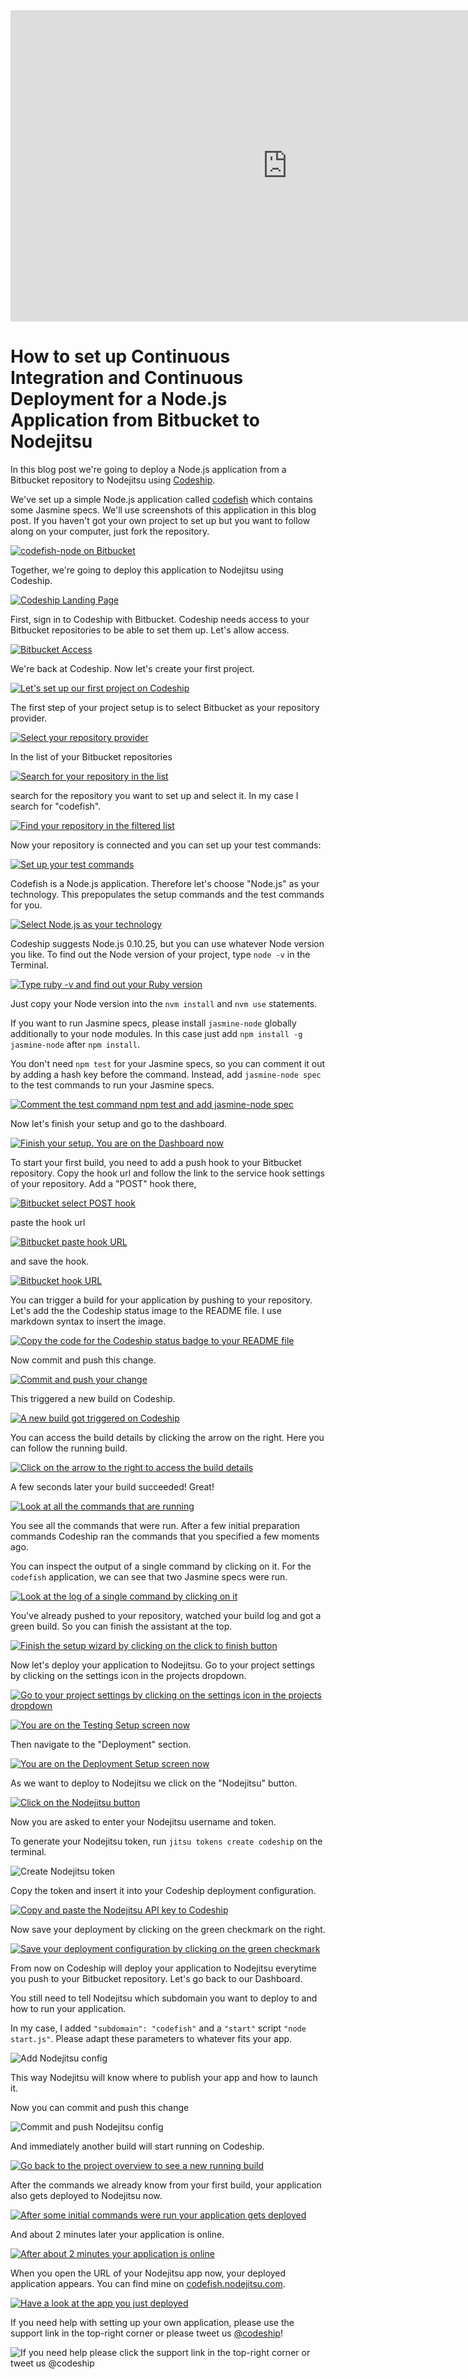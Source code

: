 












<iframe src="http://player.vimeo.com/video/" height="498" width="885" allowfullscreen="" frameborder="0"></iframe>

How to set up Continuous Integration and Continuous Deployment for a Node.js Application from Bitbucket to Nodejitsu
======================

In this blog post we're going to deploy a Node.js application from a Bitbucket repository to Nodejitsu using [Codeship][codeship].





We've set up a simple Node.js application called [codefish][codefish-repo] which contains some Jasmine specs. We'll use screenshots of this application in this blog post. If you haven't got your own project to set up but you want to follow along on your computer, just fork the repository.

[![codefish-node on Bitbucket][screenshot-repository]][screenshot-repository]





Together, we're going to deploy this application to Nodejitsu using Codeship.

[![Codeship Landing Page][screenshot-codefish-landingpage]][screenshot-codefish-landingpage]

First, sign in to Codeship with Bitbucket. Codeship needs access to your Bitbucket repositories to be able to set them up. Let's allow access.

[![Bitbucket Access][screenshot-oauth]][screenshot-oauth]

We're back at Codeship. Now let's create your first project.

[![Let's set up our first project on Codeship][screenshot-codeship-welcome]][screenshot-codeship-welcome]





The first step of your project setup is to select Bitbucket as your repository provider.

[![Select your repository provider][screenshot-repo-provider-selection]][screenshot-repo-provider-selection]

In the list of your Bitbucket repositories

[![Search for your repository in the list][screenshot-repo-selection]][screenshot-repo-selection]

search for the repository you want to set up and select it. In my case I search for "codefish".

[![Find your repository in the filtered list][screenshot-repo-selection-filtered]][screenshot-repo-selection-filtered]

Now your repository is connected and you can set up your test commands:

[![Set up your test commands][screenshot-codeship-technology]][screenshot-codeship-technology]

Codefish is a Node.js application. Therefore let's choose "Node.js" as your technology. This prepopulates the setup commands and the test commands for you.

[![Select Node.js as your technology][screenshot-codeship-technology-selected]][screenshot-codeship-technology-selected]





Codeship suggests Node.js 0.10.25, but you can use whatever Node version you like. To find out the Node version of your project, type `node -v` in the Terminal.

[![Type ruby -v and find out your Ruby version][screenshot-technology-version]][screenshot-technology-version]

Just copy your Node version into the `nvm install` and `nvm use` statements.

If you want to run Jasmine specs, please install `jasmine-node` globally additionally to your node modules. In this case just add `npm install -g jasmine-node` after `npm install`.

You don't need `npm test` for your Jasmine specs, so you can comment it out by adding a hash key before the command. Instead, add `jasmine-node spec` to the test commands to run your Jasmine specs.

[![Comment the test command `npm test` and add `jasmine-node spec`][screenshot-test-commands]][screenshot-test-commands]





Now let's finish your setup and go to the dashboard.

[![Finish your setup. You are on the Dashboard now][screenshot-codeship-dasboard]][screenshot-codeship-dasboard]





To start your first build, you need to add a push hook to your Bitbucket repository. Copy the hook url and follow the link to the service hook settings of your repository. Add a "POST" hook there,

[![Bitbucket select POST hook][screenshot-select-post-hook]][screenshot-select-post-hook]

paste the hook url

[![Bitbucket paste hook URL][screenshot-paste-hook-url]][screenshot-paste-hook-url]

and save the hook.

[![Bitbucket hook URL][screenshot-hook-added]][screenshot-hook-added]





You can trigger a build for your application by pushing to your repository. Let's add the the Codeship status image to the README file. I use markdown syntax to insert the image.

[![Copy the code for the Codeship status badge to your README file][screenshot-codeship-image]][screenshot-codeship-image]

Now commit and push this change.

[![Commit and push your change][screenshot-codeship-push]][screenshot-codeship-push]

This triggered a new build on Codeship.

[![A new build got triggered on Codeship][screenshot-first-build-running]][screenshot-first-build-running]

You can access the build details by clicking the arrow on the right. Here you can follow the running build.

[![Click on the arrow to the right to access the build details][screenshot-first-build-running-details]][screenshot-first-build-running-details]

A few seconds later your build succeeded! Great!

[![Look at all the commands that are running][screenshot-first-build-finished]][screenshot-first-build-finished]

You see all the commands that were run. After a few initial preparation commands Codeship ran the commands that you specified a few moments ago.





You can inspect the output of a single command by clicking on it. For the `codefish` application, we can see that two Jasmine specs were run.

[![Look at the log of a single command by clicking on it][screenshot-build-log]][screenshot-build-log]





You've already pushed to your repository, watched your build log and got a green build. So you can finish the assistant at the top.

[![Finish the setup wizard by clicking on the click to finish button][screenshot-build-without-road-to-success]][screenshot-build-without-road-to-success]





Now let's deploy your application to Nodejitsu. Go to your project settings by clicking on the settings icon in the projects dropdown.

[![Go to your project settings by clicking on the settings icon in the projects dropdown][screenshot-go-to-project-settings]][screenshot-go-to-project-settings]

[![You are on the Testing Setup screen now][screenshot-project-settings]][screenshot-project-settings]

Then navigate to the "Deployment" section.

[![You are on the Deployment Setup screen now][screenshot-deployment-settings]][screenshot-deployment-settings]

As we want to deploy to Nodejitsu we click on the "Nodejitsu" button.

[![Click on the Nodejitsu button][screenshot-new-deployment]][screenshot-new-deployment]





Now you are asked to enter your Nodejitsu username and token.

To generate your Nodejitsu token, run `jitsu tokens create codeship` on the terminal.

![Create Nodejitsu token][screenshot-create-deployment-token]

Copy the token and insert it into your Codeship deployment configuration.





[![Copy and paste the Nodejitsu API key to Codeship][screenshot-complete-deployment]][screenshot-complete-deployment]

Now save your deployment by clicking on the green checkmark on the right.

[![Save your deployment configuration by clicking on the green checkmark][screenshot-saved-deployment]][screenshot-saved-deployment]

From now on Codeship will deploy your application to Nodejitsu everytime you push to your Bitbucket repository.
Let's go back to our Dashboard.





You still need to tell Nodejitsu which subdomain you want to deploy to and how to run your application.

In my case, I added `"subdomain": "codefish"` and a `"start"` script `"node start.js"`. Please adapt these parameters to whatever fits your app.

![Add Nodejitsu config][screenshot-add-deployment-config]

This way Nodejitsu will know where to publish your app and how to launch it.

Now you can commit and push this change

![Commit and push Nodejitsu config][screenshot-commit-and-push-deployment-config]





And immediately another build will start running on Codeship.

[![Go back to the project overview to see a new running build][screenshot-deploy-build-started]][screenshot-deploy-build-started]

After the commands we already know from your first build, your application also gets deployed to Nodejitsu now.

[![After some initial commands were run your application gets deployed][screenshot-build-deployment]][screenshot-build-deployment]

And about 2 minutes later your application is online.

[![After about 2 minutes your application is online][screenshot-build-deployment-complete]][screenshot-build-deployment-complete]





When you open the URL of your Nodejitsu app now, your deployed application appears. You can find mine on [codefish.nodejitsu.com][codefish-live].

[![Have a look at the app you just deployed][screenshot-deployed-application]][screenshot-deployed-application]

If you need help with setting up your own application, please use the support link in the top-right corner or please tweet us [@codeship][codeship-twitter]!

![If you need help please click the support link in the top-right corner or tweet us @codeship][screenshot-build-deployment-complete]



 [codeship]: https://www.codeship.io/
 [codeship-twitter]: http://www.twitter.com/codeship
 
 [codefish-repo]: https://bitbucket.org/codeship-tutorials/codefish-node
 
 
 [codefish-live]: http://codefish.nodejitsu.com
 
 [screenshot-repository]: https://raw.githubusercontent.com/codeship/screencast-storyboards/node-bitbucket-nodejitsu/screenshots/bitbucket/codefish-node/repository.png
 [screenshot-codefish-landingpage]: https://raw.githubusercontent.com/codeship/screencast-storyboards/node-bitbucket-nodejitsu/screenshots/codeship-landingpage.png
 [screenshot-oauth]: https://raw.githubusercontent.com/codeship/screencast-storyboards/node-bitbucket-nodejitsu/screenshots/bitbucket/oauth.png
 [screenshot-codeship-welcome]: https://raw.githubusercontent.com/codeship/screencast-storyboards/node-bitbucket-nodejitsu/screenshots/codeship-welcome.png
 [screenshot-repo-provider-selection]: https://raw.githubusercontent.com/codeship/screencast-storyboards/node-bitbucket-nodejitsu/screenshots/bitbucket/repo-provider-selection.png
 [screenshot-repo-selection]: https://raw.githubusercontent.com/codeship/screencast-storyboards/node-bitbucket-nodejitsu/screenshots/repo-selection.png
 [screenshot-repo-selection-filtered]: https://raw.githubusercontent.com/codeship/screencast-storyboards/node-bitbucket-nodejitsu/screenshots/node/codefish-node-selection-filtered.png
 [screenshot-codeship-technology]: https://raw.githubusercontent.com/codeship/screencast-storyboards/node-bitbucket-nodejitsu/screenshots/codeship-technology.png
 [screenshot-codeship-technology-selected]: https://raw.githubusercontent.com/codeship/screencast-storyboards/node-bitbucket-nodejitsu/screenshots/node/codeship-technology.png
 [screenshot-technology-version]: https://raw.githubusercontent.com/codeship/screencast-storyboards/node-bitbucket-nodejitsu/screenshots/node/technology-version.png
 [screenshot-test-commands]: https://raw.githubusercontent.com/codeship/screencast-storyboards/node-bitbucket-nodejitsu/screenshots/node/test-commands.png
 [screenshot-codeship-dasboard]: https://raw.githubusercontent.com/codeship/screencast-storyboards/node-bitbucket-nodejitsu/screenshots/bitbucket/codefish-node/codeship-dashboard.png
 [screenshot-codeship-image]: https://raw.githubusercontent.com/codeship/screencast-storyboards/node-bitbucket-nodejitsu/screenshots/node/codeship-image.png
 [screenshot-codeship-push]: https://raw.githubusercontent.com/codeship/screencast-storyboards/node-bitbucket-nodejitsu/screenshots/bitbucket/codefish-node/push.png
 [screenshot-first-build-running]: https://raw.githubusercontent.com/codeship/screencast-storyboards/node-bitbucket-nodejitsu/screenshots/node/first-build-running.png
 [screenshot-first-build-running-details]: https://raw.githubusercontent.com/codeship/screencast-storyboards/node-bitbucket-nodejitsu/screenshots/bitbucket/codefish-node/first-build-running-details.png
 [screenshot-first-build-finished]: https://raw.githubusercontent.com/codeship/screencast-storyboards/node-bitbucket-nodejitsu/screenshots/bitbucket/codefish-node/first-build-finished.png
 [screenshot-build-log]: https://raw.githubusercontent.com/codeship/screencast-storyboards/node-bitbucket-nodejitsu/screenshots/bitbucket/codefish-node/build-log.png
 [screenshot-build-without-road-to-success]: https://raw.githubusercontent.com/codeship/screencast-storyboards/node-bitbucket-nodejitsu/screenshots/bitbucket/codefish-node/build-without-road-to-success.png
 [screenshot-go-to-project-settings]: https://raw.githubusercontent.com/codeship/screencast-storyboards/node-bitbucket-nodejitsu/screenshots/bitbucket/codefish-node/go-to-project-settings.png
 [screenshot-project-settings]: https://raw.githubusercontent.com/codeship/screencast-storyboards/node-bitbucket-nodejitsu/screenshots/node/project-settings.png
 [screenshot-deployment-settings]: https://raw.githubusercontent.com/codeship/screencast-storyboards/node-bitbucket-nodejitsu/screenshots/node/deployment-settings.png
 [screenshot-new-deployment]: https://raw.githubusercontent.com/codeship/screencast-storyboards/node-bitbucket-nodejitsu/screenshots/node/nodejitsu/new-deployment.png
 [screenshot-heroku-apps]: https://raw.githubusercontent.com/codeship/screencast-storyboards/node-bitbucket-nodejitsu/screenshots/nodejitsu/heroku-apps.png
 [screenshot-create-heroku-app]: https://raw.githubusercontent.com/codeship/screencast-storyboards/node-bitbucket-nodejitsu/screenshots/nodejitsu/create-heroku-app.png
 [screenshot-heroku-app-created]: https://raw.githubusercontent.com/codeship/screencast-storyboards/node-bitbucket-nodejitsu/screenshots/nodejitsu/heroku-app-created.png
 [screenshot-heroku-deployment-name]: https://raw.githubusercontent.com/codeship/screencast-storyboards/node-bitbucket-nodejitsu/screenshots/node/nodejitsu/heroku-deployment-name.png
 [screenshot-show-api-key]: https://raw.githubusercontent.com/codeship/screencast-storyboards/node-bitbucket-nodejitsu/screenshots/nodejitsu/show-api-key.png
 [screenshot-complete-deployment]: https://raw.githubusercontent.com/codeship/screencast-storyboards/node-bitbucket-nodejitsu/screenshots/node/nodejitsu/complete-deployment.png
 [screenshot-saved-deployment]: https://raw.githubusercontent.com/codeship/screencast-storyboards/node-bitbucket-nodejitsu/screenshots/node/nodejitsu/saved-deployment.png
 [screenshot-added-paragraph]: https://raw.githubusercontent.com/codeship/screencast-storyboards/node-bitbucket-nodejitsu/screenshots/node/added-paragraph.png
 [screenshot-commit-and-push-paragraph]: https://raw.githubusercontent.com/codeship/screencast-storyboards/node-bitbucket-nodejitsu/screenshots/bitbucket/node/commit-and-push-paragraph.png
 [screenshot-deploy-build-started]: https://raw.githubusercontent.com/codeship/screencast-storyboards/node-bitbucket-nodejitsu/screenshots/node/nodejitsu/deploy-build-started.png
 [screenshot-build-deployment]: https://raw.githubusercontent.com/codeship/screencast-storyboards/node-bitbucket-nodejitsu/screenshots/node/nodejitsu/build-deployment.png
 [screenshot-build-deployment-complete]: https://raw.githubusercontent.com/codeship/screencast-storyboards/node-bitbucket-nodejitsu/screenshots/node/nodejitsu/build-deployment-complete.png
 [screenshot-deployed-application]: https://raw.githubusercontent.com/codeship/screencast-storyboards/node-bitbucket-nodejitsu/screenshots/node/nodejitsu/deployed-application.png
 [screenshot-select-post-hook]: https://raw.githubusercontent.com/codeship/screencast-storyboards/node-bitbucket-nodejitsu/screenshots/bitbucket/codefish-node/select-post-hook.png
 [screenshot-paste-hook-url]: https://raw.githubusercontent.com/codeship/screencast-storyboards/node-bitbucket-nodejitsu/screenshots/bitbucket/codefish-node/paste-hook-url.png
 [screenshot-hook-added]: https://raw.githubusercontent.com/codeship/screencast-storyboards/node-bitbucket-nodejitsu/screenshots/bitbucket/codefish-node/hook-added.png
 [screenshot-deployment-username]: https://raw.githubusercontent.com/codeship/screencast-storyboards/node-bitbucket-nodejitsu/screenshots/node/nodejitsu/username.png
 [screenshot-create-deployment-token]: https://raw.githubusercontent.com/codeship/screencast-storyboards/node-bitbucket-nodejitsu/screenshots/node/nodejitsu/create-token.png
 [screenshot-add-deployment-config]: https://raw.githubusercontent.com/codeship/screencast-storyboards/node-bitbucket-nodejitsu/screenshots/nodejitsu/add-config.png
 [screenshot-commit-and-push-deployment-config]: https://raw.githubusercontent.com/codeship/screencast-storyboards/node-bitbucket-nodejitsu/screenshots/bitbucket/codefish-node/nodejitsu/commit-and-push-deployment-config.png
 [screenshot-dotcloud-api-key]: https://raw.githubusercontent.com/codeship/screencast-storyboards/node-bitbucket-nodejitsu/screenshots/nodejitsu/api-key.png
 [screenshot-dotcloud-deployment-api-key]: https://raw.githubusercontent.com/codeship/screencast-storyboards/node-bitbucket-nodejitsu/screenshots/node/nodejitsu/deployment-api-key.png
 [screenshot-dotcloud-yml]: https://raw.githubusercontent.com/codeship/screencast-storyboards/node-bitbucket-nodejitsu/screenshots/node/nodejitsu/dotcloud-yml.png
 [screenshot-dotcloud-wsgi-py]: https://raw.githubusercontent.com/codeship/screencast-storyboards/node-bitbucket-nodejitsu/screenshots/node/nodejitsu/wsgi-py.png
 [screenshot-deployment-documentation-page]: https://raw.githubusercontent.com/codeship/screencast-storyboards/node-bitbucket-nodejitsu/screenshots/node/nodejitsu/documentation-page.png
 [screenshot-empty-deployment]: https://raw.githubusercontent.com/codeship/screencast-storyboards/node-bitbucket-nodejitsu/screenshots/node/nodejitsu/empty-deployment.png
 [screenshot-deployment-home-page]: https://raw.githubusercontent.com/codeship/screencast-storyboards/node-bitbucket-nodejitsu/screenshots/nodejitsu/home-page.png
 [screenshot-new-deployment-app]: https://raw.githubusercontent.com/codeship/screencast-storyboards/node-bitbucket-nodejitsu/screenshots/node/nodejitsu/new-deployment-app.png
 [screenshot-deployment-oauth]: https://raw.githubusercontent.com/codeship/screencast-storyboards/node-bitbucket-nodejitsu/screenshots/nodejitsu/oauth.png
 [screenshot-app-yml]: https://raw.githubusercontent.com/codeship/screencast-storyboards/node-bitbucket-nodejitsu/screenshots/node/nodejitsu/app-yml.png
 [screenshot-install-tool]: https://raw.githubusercontent.com/codeship/screencast-storyboards/node-bitbucket-nodejitsu/screenshots/nodejitsu/install-tool.png
 [screenshot-sign-in-to-deployment]: https://raw.githubusercontent.com/codeship/screencast-storyboards/node-bitbucket-nodejitsu/screenshots/nodejitsu/sign-in-to-deployment.png
 [screenshot-create-api-token]: https://raw.githubusercontent.com/codeship/screencast-storyboards/node-bitbucket-nodejitsu/screenshots/nodejitsu/create-api-token.png
 [screenshot-insert-api-token]: https://raw.githubusercontent.com/codeship/screencast-storyboards/node-bitbucket-nodejitsu/screenshots/nodejitsu/insert-api-token.png
 [screenshot-look-up-url]: https://raw.githubusercontent.com/codeship/screencast-storyboards/node-bitbucket-nodejitsu/screenshots/nodejitsu/look-up-url.png

